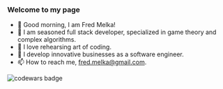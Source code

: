 ### Welcome to my page
- 👋 Good morning, I am Fred Melka!
- 💞️ I am seasoned full stack developer, specialized in game theory and complex algorithms.
- 🌱 I love rehearsing art of coding.
- 👀 I develop innovative businesses as a software engineer.
- 📫 How to reach me, fred.melka@gmail.com.

![codewars badge](https://www.codewars.com/users/fredmelka/badges/large)

<!---
fredmelka/fredmelka is a ✨ special ✨ repository because its `README.md` (this file) appears on your GitHub profile.
You can click the Preview link to take a look at your changes.
--->
